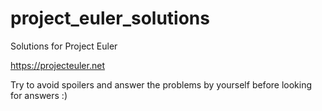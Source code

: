 # project_euler_solutions
Solutions for Project Euler

https://projecteuler.net

Try to avoid spoilers and answer the problems by yourself before looking for answers :)

